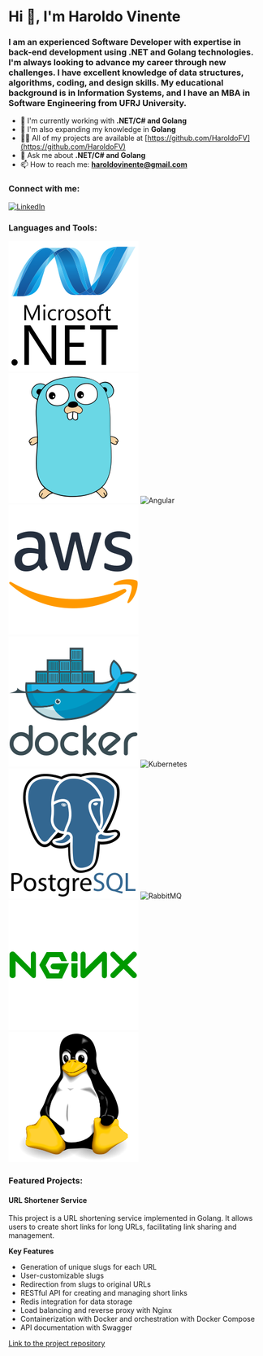 # Hi 👋, I'm Haroldo Vinente

### I am an experienced Software Developer with expertise in back-end development using .NET and Golang technologies. I'm always looking to advance my career through new challenges. I have excellent knowledge of data structures, algorithms, coding, and design skills. My educational background is in Information Systems, and I have an MBA in Software Engineering from UFRJ University.

- 🔭 I'm currently working with **.NET/C# and Golang**
- 🌱 I'm also expanding my knowledge in **Golang**
- 👨‍💻 All of my projects are available at [https://github.com/HaroldoFV](https://github.com/HaroldoFV)
- 💬 Ask me about **.NET/C# and Golang**
- 📫 How to reach me: **haroldovinente@gmail.com**

### Connect with me:
[![LinkedIn](https://raw.githubusercontent.com/rahuldkjain/github-profile-readme-generator/master/src/images/icons/Social/linked-in-alt.svg)](https://linkedin.com/in/haroldo-vinente-dev)

### Languages and Tools:
![.NET](https://raw.githubusercontent.com/devicons/devicon/master/icons/dot-net/dot-net-original-wordmark.svg)
![Go](https://raw.githubusercontent.com/devicons/devicon/master/icons/go/go-original.svg)
![Angular](https://angular.io/assets/images/logos/angular/angular.svg)
![AWS](https://raw.githubusercontent.com/devicons/devicon/master/icons/amazonwebservices/amazonwebservices-original-wordmark.svg)
![Docker](https://raw.githubusercontent.com/devicons/devicon/master/icons/docker/docker-original-wordmark.svg)
![Kubernetes](https://www.vectorlogo.zone/logos/kubernetes/kubernetes-icon.svg)
![PostgreSQL](https://raw.githubusercontent.com/devicons/devicon/master/icons/postgresql/postgresql-original-wordmark.svg)
![RabbitMQ](https://www.vectorlogo.zone/logos/rabbitmq/rabbitmq-icon.svg)
![Nginx](https://raw.githubusercontent.com/devicons/devicon/master/icons/nginx/nginx-original.svg)
![Linux](https://raw.githubusercontent.com/devicons/devicon/master/icons/linux/linux-original.svg)

### Featured Projects:

#### URL Shortener Service

This project is a URL shortening service implemented in Golang. It allows users to create short links for long URLs, facilitating link sharing and management.

**Key Features**
- Generation of unique slugs for each URL
- User-customizable slugs
- Redirection from slugs to original URLs
- RESTful API for creating and managing short links
- Redis integration for data storage
- Load balancing and reverse proxy with Nginx
- Containerization with Docker and orchestration with Docker Compose
- API documentation with Swagger

[Link to the project repository](https://github.com/HaroldoFV/URLShortener)
